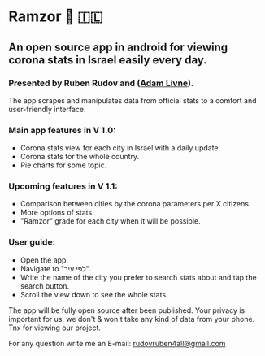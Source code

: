 # Ramzor :vertical_traffic_light: :israel:
## An open source app in android for viewing corona stats in Israel easily every day.
### Presented by Ruben Rudov and ([Adam Livne](https://github.com/adamal92)).

The app scrapes and manipulates data from official stats to a comfort and user-friendly interface.

### Main app features in V 1.0: 
  - Corona stats view for each city in Israel with a daily update.
  - Corona stats for the whole country.
  - Pie charts for some topic.
  
### Upcoming features in V 1.1:
  - Comparison between cities by the corona parameters per X citizens.
  - More options of stats.
  - "Ramzor" grade for each city when it will be possible.
  
### User guide: 
 - Open the app.
 - Navigate to "לפי עיר".
 - Write the name of the city you prefer to search stats about and tap the search button.
 - Scroll the view down to see the whole stats.
 
 
The app will be fully open source after been published.
Your privacy is important for us, we don't & won't take any kind of data from your phone. 
Tnx for viewing our project. 

For any question write me an E-mail: rudovruben4all@gmail.com
